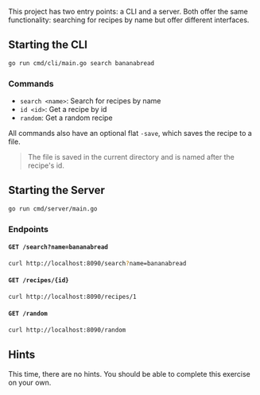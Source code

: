 This project has two entry points: a CLI and a server.
Both offer the same functionality: searching for recipes by name but offer different interfaces.

## Starting the CLI

```bash
go run cmd/cli/main.go search bananabread
```

### Commands

- `search <name>`: Search for recipes by name
- `id <id>`: Get a recipe by id
- `random`: Get a random recipe

All commands also have an optional flat `-save`, which saves the recipe to a file.
> The file is saved in the current directory and is named after the recipe's id.

## Starting the Server

```bash 
go run cmd/server/main.go
```

### Endpoints

#### `GET /search?name=bananabread`

```bash
curl http://localhost:8090/search?name=bananabread
```

#### `GET /recipes/{id}`

```bash
curl http://localhost:8090/recipes/1
```

#### `GET /random`

```bash
curl http://localhost:8090/random
```


## Hints

This time, there are no hints. You should be able to complete this exercise on your own.
